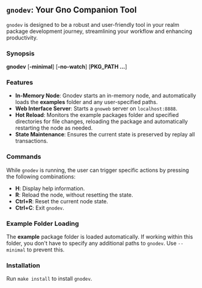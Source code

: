 ## `gnodev`: Your Gno Companion Tool

`gnodev` is designed to be a robust and user-friendly tool in your realm package development journey, streamlining your workflow and enhancing productivity.

### Synopsis
**gnodev** [**-minimal**] [**-no-watch**] [**PKG_PATH ...**]

### Features
- **In-Memory Node**: Gnodev starts an in-memory node, and automatically loads
  the **examples** folder and any user-specified paths.
- **Web Interface Server**: Starts a `gnoweb` server on `localhost:8888`.
- **Hot Reload**: Monitors the example packages folder and specified directories for file changes,
  reloading the package and automatically restarting the node as needed.
- **State Maintenance**: Ensures the current state is preserved by replay all transactions.

### Commands
While `gnodev` is running, the user can trigger specific actions by pressing
the following combinations:
- **H**: Display help information.
- **R**: Reload the node, without resetting the state.
- **Ctrl+R**: Reset the current node state.
- **Ctrl+C**: Exit `gnodev`.

### Example Folder Loading
The **example** package folder is loaded automatically. If working within this folder, you don't have to specify any additional paths to `gnodev`. Use `--minimal` to prevent this.

### Installation
Run `make install` to install `gnodev`.
